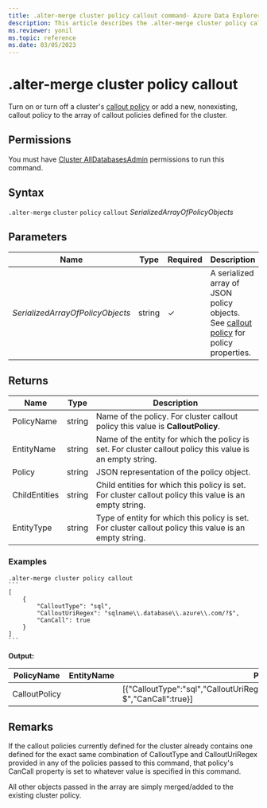 ```yaml
---
title: .alter-merge cluster policy callout command- Azure Data Explorer
description: This article describes the .alter-merge cluster policy callout command in Azure Data Explorer.
ms.reviewer: yonil
ms.topic: reference
ms.date: 03/05/2023
---
```

# .alter-merge cluster policy callout

Turn on or turn off a cluster's [callout policy](calloutpolicy.md) or add a new, nonexisting, callout policy to the array of callout policies defined for the cluster.

## Permissions

You must have [Cluster AllDatabasesAdmin](access-control/role-based-access-control.md) permissions to run this command.

## Syntax

`.alter-merge` `cluster` `policy` `callout` *SerializedArrayOfPolicyObjects*

## Parameters

| Name                             | Type   | Required | Description                                                                                              |
|----------------------------------|--------|----------|----------------------------------------------------------------------------------------------------------|
| *SerializedArrayOfPolicyObjects* | string | &check;  | A serialized array of JSON policy objects. See [callout policy](calloutpolicy.md) for policy properties. |

## Returns

| Name          | Type   | Description                                                                                               |
|---------------|--------|-----------------------------------------------------------------------------------------------------------|
| PolicyName    | string | Name of the policy. For cluster callout policy this value is **CalloutPolicy**.                           |
| EntityName    | string | Name of the entity for which the policy is set. For cluster callout policy this value is an empty string. |
| Policy        | string | JSON representation of the policy object.                                                                 |
| ChildEntities | string | Child entities for which this policy is set. For cluster callout policy this value is an empty string.    |
| EntityType    | string | Type of entity for which this policy is set. For cluster callout policy this value is an empty string.    |

### Examples

````kusto
.alter-merge cluster policy callout
```
[
    {
        "CalloutType": "sql",
        "CalloutUriRegex": "sqlname\\.database\\.azure\\.com/?$",
        "CanCall": true
    }
]
```
````

**Output:**

| PolicyName    | EntityName | Policy                                                                                               | ChildEntities | EntityType |
|---------------|------------|------------------------------------------------------------------------------------------------------|---------------|------------|
| CalloutPolicy |            | [{"CalloutType":"sql","CalloutUriRegex":"sqlname\\\\.database\\\\.azure\\\\.com/?$","CanCall":true}] |               |            |

## Remarks

If the callout policies currently defined for the cluster already contains one defined for the exact same combination of CalloutType and CalloutUriRegex provided in any of the policies passed to this command, that policy's CanCall property is set to whatever value is specified in this command.

All other objects passed in the array are simply merged/added to the existing cluster policy.
